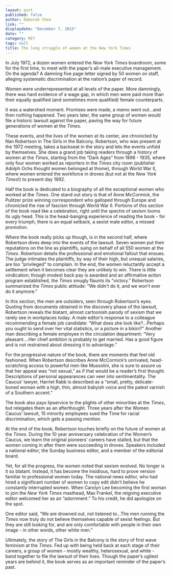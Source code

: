 ```yaml
---
layout: post
published: false
author: Deborah Chen
link: ""
displaydate: "December 7, 2015"
date: ""
category: MIT
tags: null
title: The long struggle of women at the New York Times
---
```


In July 1972, a dozen women entered the _New York Times_ boardroom, some for the first time, to meet with the paper’s all-male executive management. On the agenda? A damning five page letter signed by 50 women on staff, alleging systematic discrimination at the nation’s paper of record. 

Women were underrepresented at all levels of the paper. More damningly, there was hard evidence of a wage gap, in which men were paid more than their equally qualified (and sometimes more qualified) female counterparts. 

It was a watershed moment. Promises were made, a memo went out...and then nothing happened. Two years later, the same group of women would file a historic lawsuit against the paper, paving the way for future generations of women at the _Times_.

These events, and the lives of the women at its center, are chronicled by Nan Robertson in The Girls in the Balcony. Robertson, who was present at the 1972 meeting, takes a backseat in the story and lets the events unfold by themselves. She does a grand job taking readers through a history of women at the _Times_, starting from the “Dark Ages” from 1896 - 1935, where only four women worked as reporters in the _Times_ city room (publisher Adolph Ochs thought women belonged at thome), through World War II, where women entered the workforce in droves (but not at the _New York Times_!) to present day 1992. 

Half the book is dedicated to a biography of all the exceptional women who worked at the _Times_. One stand out story is that of Anne McCormick, the Pulitzer prize winning correspondent who galloped through Europe and chronicled the rise of fascism through World War II. Portions of this section of the book read like a celebration, right until the spectre of sexism looms its ugly head. This is the head-banging experience of reading the book - for every triumph, there is an equal setback, a sexist male editor, a missed promotion. 

Where the book really picks up though, is in the second half, where Robertson dives deep into the events of the lawsuit. Seven women put their reputations on the line as plaintiffs, suing on behalf of all 550 women at the _Times_. Robertson details the professional and emotional fallout that ensues. The judge intimates the plaintiffs, by way of their high, but unequal salaries, are too “privileged” to complain. In the end, the women reluctantly accept a settlement when it becomes clear they are unlikely to win. There is little vindication; though modest back pay is awarded and an affirmative action program established, the _Times_ smugly flaunts its “victory.” Robertson summarized the _Times_ public attitude: “We didn’t do it, and we won’t ever do it anymore.”

In this section, the men are outsiders, seen through Robertson’s eyes. Quoting from documents obtained in the discovery phase of the lawsuit, Robertson reveals the blatant, almost cartoonish parody of sexism that we rarely see in workplaces today. A male editor’s response to a colleague recommending a female job candidate: “What does she look like?...Perhaps you ought to send over her vital statistics, or a picture in a bikini?” Another man describing a female employee in the circulation department: “Very pleasant….Her chief ambition is probably to get married. Has a good figure and is not restrained about dressing it to advantage.” 

For the progressive nature of the book, there are moments that feel old fashioned. When Robertson describes Anne McCormick’s unrivaled, head-scratching access to powerful men like Mussolini, she is sure to assure us that her appeal was “not sexual,” as if that would be a reader’s first thought. Descriptions of personal appearances can veer into sentimentality. The Caucus’ lawyer, Harriet Rabb is described as a  “small, pretty, delicate-boned woman with a high, thin, almost babyish voice and the palest varnish of a Southern accent.” 

The book also pays lipservice to the plights of other minorities at the _Times_, but relegates them as an afterthought. Three years after the Women Caucus’ lawsuit, 15 minority employees sued the Time for racial discrimination, which gets a passing mention. 

At the end of the book, Robertson touches briefly on the future of women at the _Times_. During the 10 year anniversary celebration of the Women’s Caucus, we learn the original pioneers’ careers have stalled, but that the women coming in after them were succeeding in droves. Speakers included a national editor, the Sunday business editor, and a member of the editorial board. 

Yet, for all the progress, the women noted that sexism evolved. No longer is it so blatant. Instead, it has become the insidious, hard to prove version familiar to professional women today. The national news editor, who had hired a significant number of women to copy edit didn’t believe he constantly interrupted women. When Carolyn Lee becoming the first woman to join the _New York Times_ masthead, Max Frankel, the reigning executive editor welcomed her as an “adornment.” To his credit, he did apologize on the spot. 

One editor said, “We are drowned out, not listened to...The men running the _Times_ now truly do not believe themselves capable of sexist feelings. But they are still looking for, and are only comfortable with people in their own image - in other words, other white men.”

Ultimately, the story of The Girls in the Balcony is the story of first wave feminism at the _Times_. Fed up with being held back at each stage of their careers, a group of women - mostly wealthy, heterosexual, and white - band together to file the lawsuit of their lives. Though the paper’s ugliest years are behind it, the book serves as an important reminder of the paper’s past. 


